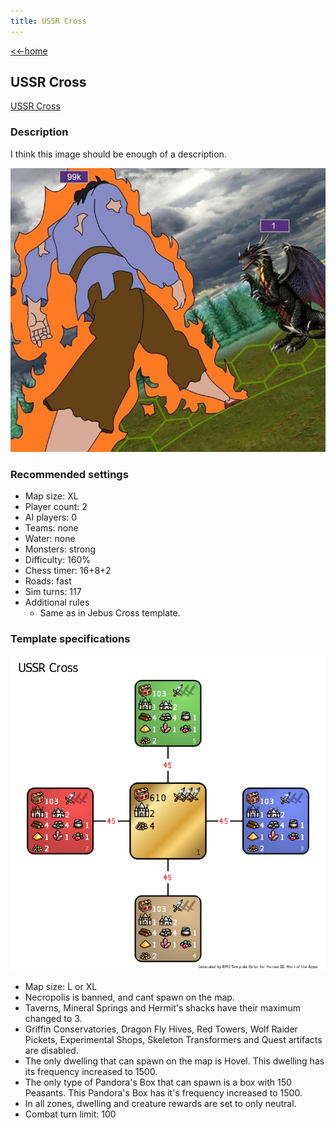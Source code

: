 ```yaml
---
title: USSR Cross
---
```


[<<-home](../..)

## USSR Cross

[USSR Cross](./USSR%20Cross.zip)

### Description

I think this image should be enough of a description.

![](praise_lenin.png)

### Recommended settings
* Map size: XL
* Player count: 2
* AI players: 0
* Teams: none
* Water: none
* Monsters: strong
* Difficulty: 160%
* Chess timer: 16+8+2
* Roads: fast
* Sim turns: 117
* Additional rules
    * Same as in Jebus Cross template.

### Template specifications

![](graph.png)

* Map size: L or XL
* Necropolis is banned, and cant spawn on the map.
* Taverns, Mineral Springs and Hermit's shacks have their maximum changed to 3.
* Griffin Conservatories, Dragon Fly Hives, Red Towers, Wolf Raider Pickets, Experimental Shops, Skeleton Transformers and Quest artifacts are disabled.
* The only dwelling that can spawn on the map is Hovel. This dwelling has its frequency increased to 1500.
* The only type of Pandora's Box that can spawn is a box with 150 Peasants. This Pandora's Box has it's frequency increased to 1500.
* In all zones, dwelling and creature rewards are set to only neutral.
* Combat turn limit: 100